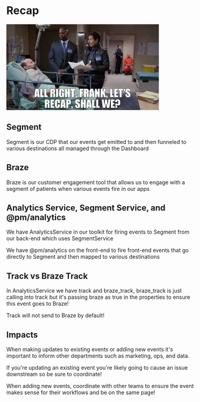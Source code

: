 # Recap

![](./assets/assets/brooklyn-99.gif)

## Segment

Segment is our CDP that our events get emitted to and then funneled to various destinations all managed through the Dashboard

## Braze

Braze is our customer engagement tool that allows us to engage with a segment of patients when various events fire in our apps

## Analytics Service, Segment Service, and @pm/analytics

We have AnalyticsService in our toolkit for firing events to Segment from our back-end which uses SegmentService

We have @pm/analytics on the front-end to fire front-end events that go directly to Segment and then mapped to various destinations

## Track vs Braze Track

In AnalyticsService we have track and braze_track, braze_track is just calling into track but it's passing braze as true in the properties to ensure this event goes to Braze!

Track will not send to Braze by default!

## Impacts

When making updates to existing events or adding new events it's important to inform other departments such as marketing, ops, and data.

If you're updating an existing event you're likely going to cause an issue downstream so be sure to coordinate!

When adding new events, coordinate with other teams to ensure the event makes sense for their workflows and be on the same page!
